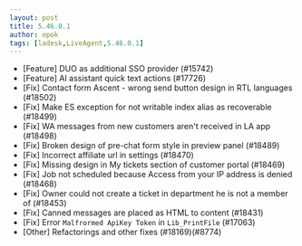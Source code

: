 ```yaml
---
layout: post
title: 5.46.0.1
author: opok
tags: [ladesk,LiveAgent,5.46.0.1]
---
```

- [Feature] DUO as additional SSO provider (#15742)
- [Feature] AI assistant quick text actions (#17726)
- [Fix] Contact form Ascent - wrong send button design in RTL languages (#18502)
- [Fix] Make ES exception for not writable index alias as recoverable (#18499)
- [Fix] WA messages from new customers aren't received in LA app (#18498)
- [Fix] Broken design of pre-chat form style in preview panel (#18489)
- [Fix] Incorrect affiliate url in settings (#18470)
- [Fix] Missing design in My tickets section of customer portal (#18469)
- [Fix] Job not scheduled because Access from your IP address is denied (#18468)
- [Fix] Owner could not create a ticket in department he is not a member of (#18453)
- [Fix] Canned messages are placed as HTML to content (#18431)
- [Fix] Error `Malfrormed ApiKey Token` in `Lib_PrintFile` (#17063)
- [Other] Refactorings and other fixes (#18169)(#8774)
